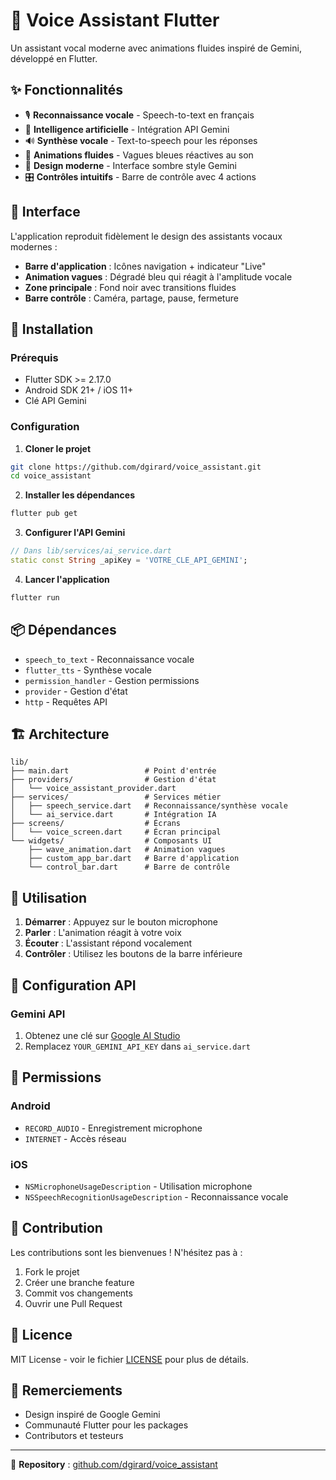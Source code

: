 # 🎤 Voice Assistant Flutter

Un assistant vocal moderne avec animations fluides inspiré de Gemini, développé en Flutter.

## ✨ Fonctionnalités

- 🎙️ **Reconnaissance vocale** - Speech-to-text en français
- 🤖 **Intelligence artificielle** - Intégration API Gemini
- 🔊 **Synthèse vocale** - Text-to-speech pour les réponses
- 🌊 **Animations fluides** - Vagues bleues réactives au son
- 📱 **Design moderne** - Interface sombre style Gemini
- 🎛️ **Contrôles intuitifs** - Barre de contrôle avec 4 actions

## 🎨 Interface

L'application reproduit fidèlement le design des assistants vocaux modernes :

- **Barre d'application** : Icônes navigation + indicateur "Live"
- **Animation vagues** : Dégradé bleu qui réagit à l'amplitude vocale
- **Zone principale** : Fond noir avec transitions fluides
- **Barre contrôle** : Caméra, partage, pause, fermeture

## 🚀 Installation

### Prérequis
- Flutter SDK >= 2.17.0
- Android SDK 21+ / iOS 11+
- Clé API Gemini

### Configuration

1. **Cloner le projet**
```bash
git clone https://github.com/dgirard/voice_assistant.git
cd voice_assistant
```

2. **Installer les dépendances**
```bash
flutter pub get
```

3. **Configurer l'API Gemini**
```dart
// Dans lib/services/ai_service.dart
static const String _apiKey = 'VOTRE_CLE_API_GEMINI';
```

4. **Lancer l'application**
```bash
flutter run
```

## 📦 Dépendances

- `speech_to_text` - Reconnaissance vocale
- `flutter_tts` - Synthèse vocale  
- `permission_handler` - Gestion permissions
- `provider` - Gestion d'état
- `http` - Requêtes API

## 🏗️ Architecture

```
lib/
├── main.dart                 # Point d'entrée
├── providers/                # Gestion d'état
│   └── voice_assistant_provider.dart
├── services/                 # Services métier
│   ├── speech_service.dart   # Reconnaissance/synthèse vocale
│   └── ai_service.dart       # Intégration IA
├── screens/                  # Écrans
│   └── voice_screen.dart     # Écran principal
└── widgets/                  # Composants UI
    ├── wave_animation.dart   # Animation vagues
    ├── custom_app_bar.dart   # Barre d'application
    └── control_bar.dart      # Barre de contrôle
```

## 🎯 Utilisation

1. **Démarrer** : Appuyez sur le bouton microphone
2. **Parler** : L'animation réagit à votre voix
3. **Écouter** : L'assistant répond vocalement
4. **Contrôler** : Utilisez les boutons de la barre inférieure

## 🔧 Configuration API

### Gemini API
1. Obtenez une clé sur [Google AI Studio](https://makersuite.google.com/app/apikey)
2. Remplacez `YOUR_GEMINI_API_KEY` dans `ai_service.dart`

## 📱 Permissions

### Android
- `RECORD_AUDIO` - Enregistrement microphone
- `INTERNET` - Accès réseau

### iOS  
- `NSMicrophoneUsageDescription` - Utilisation microphone
- `NSSpeechRecognitionUsageDescription` - Reconnaissance vocale

## 🤝 Contribution

Les contributions sont les bienvenues ! N'hésitez pas à :

1. Fork le projet
2. Créer une branche feature
3. Commit vos changements
4. Ouvrir une Pull Request

## 📄 Licence

MIT License - voir le fichier [LICENSE](LICENSE) pour plus de détails.

## 🙏 Remerciements

- Design inspiré de Google Gemini
- Communauté Flutter pour les packages
- Contributors et testeurs

---

🔗 **Repository** : [github.com/dgirard/voice_assistant](https://github.com/dgirard/voice_assistant)